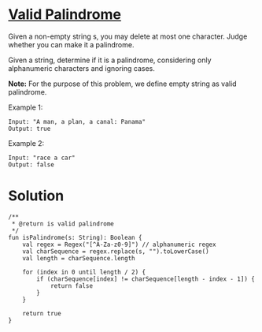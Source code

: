 # [Valid Palindrome](https://leetcode.com/problems/valid-palindrome/)

Given a non-empty string s, you may delete at most one character. Judge whether you can make it a palindrome.

Given a string, determine if it is a palindrome, considering only alphanumeric characters and ignoring cases.

**Note:** For the purpose of this problem, we define empty string as valid palindrome.

Example 1:
```
Input: "A man, a plan, a canal: Panama"
Output: true
```

Example 2:
```
Input: "race a car"
Output: false
```

# Solution
```
/**
 * @return is valid palindrome
 */
fun isPalindrome(s: String): Boolean {
    val regex = Regex("[^A-Za-z0-9]") // alphanumeric regex
    val charSequence = regex.replace(s, "").toLowerCase()
    val length = charSequence.length

    for (index in 0 until length / 2) {
        if (charSequence[index] != charSequence[length - index - 1]) {
            return false
        }
    }

    return true
}
```
